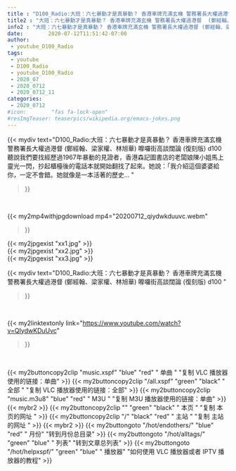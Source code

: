 ```yaml
---
title : "D100_Radio:大班：六七暴動才是真暴動？ 香港車牌充滿玄機 警務署長大權過港督  (鄭經翰、梁家權、林旭華) 嚤囉街高談闊論 (復刻版) d100 "
title2 : "大班：六七暴動才是真暴動？ 香港車牌充滿玄機 警務署長大權過港督  (鄭經翰、梁家權、林旭華) 嚤囉街高談闊論 (復刻版) d100 "
info2 : "大班：六七暴動才是真暴動？ 香港車牌充滿玄機 警務署長大權過港督 (鄭經翰、梁家權、林旭華) 嚤囉街高談闊論 (復刻版) d100 聽說我們要找經歷過1967年暴動的見證者，香港森記圖書店的老闆娘陳小姐馬上靈光一閃，抄起櫃檯後的電話本就開始翻找了起來。她說：「我介紹這個婆婆給你，一定不會錯。她就像是一本活著的歷史... "
date:        2020-07-12T11:51:42-07:00
author:
 - youtube_D100_Radio
tags:
 - youtube
 - D100_Radio
 - youtube_D100_Radio
 - 2020_07
 - 2020_0712
 - 2020_0712_11
categories:
 - 2020_0712
#icon:        "fas fa-lock-open"
#resImgTeaser: teaserpics/wikipedia.org/emacs-jokes.png
---
```


{{< mydiv text="D100_Radio:大班：六七暴動才是真暴動？ 香港車牌充滿玄機 警務署長大權過港督 (鄭經翰、梁家權、林旭華) 嚤囉街高談闊論 (復刻版) d100 聽說我們要找經歷過1967年暴動的見證者，香港森記圖書店的老闆娘陳小姐馬上靈光一閃，抄起櫃檯後的電話本就開始翻找了起來。她說：「我介紹這個婆婆給你，一定不會錯。她就像是一本活著的歷史... "
>}}
<br>


{{< my2mp4withjpgdownload mp4="20200712_qiydwkduuvc.webm"
>}}

{{< my2jpgexist "xx1.jpg" >}}<br>
{{< my2jpgexist "xx2.jpg" >}}<br>
{{< my2jpgexist "xx3.jpg" >}}<br>



{{< mydiv text="D100_Radio:大班：六七暴動才是真暴動？ 香港車牌充滿玄機 警務署長大權過港督  (鄭經翰、梁家權、林旭華) 嚤囉街高談闊論 (復刻版) d100 "
>}}
<br>

{{< my2linktextonly link="https://www.youtube.com/watch?v=QIydwKDuUvc"
>}}


<br>

{{< my2buttoncopy2clip "music.xspf"        "blue"   "red"    " 单曲 "  "复制 VLC 播放器使用的链接：单曲" >}} {{< my2buttoncopy2clip "/all.xspf"         "green"  "black"  " 全部 "  "复制 VLC 播放器使用的链接：全部" >}} {{< my2buttoncopy2clip "music.m3u8"        "blue"   "red"    " M3U  "    "复制 M3U 播放器使用的链接：单曲" >}} {{< mybr2 >}} {{< my2buttoncopy2clip ""                  "green"  "black"  " 本页 "    "复制 本页的网址 " >}} {{< my2buttoncopy2clip "/"                 "black"  "red"    " 主站 "    "复制 主站的网址 " >}} {{< mybr2 >}} {{< my2buttongoto      "/hot/endothers/"   "blue"   "red"    " 月份"   "转到月份总目录" >}} {{< my2buttongoto      "/hot/alltags/"     "green"  "blue"   " 列表"   "转到文章总列表" >}} {{< my2buttongoto      "/hot/helpxspf/"    "green"  "blue"   " 播放器" "如何使用 VLC 播放器或者 IPTV 播放器的教程" >}} 
